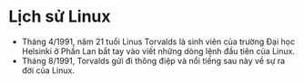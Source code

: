# Lịch sử Linux

- Tháng 4/1991, năm 21 tuổi Linus Torvalds là sinh viên của trường Đại học Helsinki ở Phần Lan bắt tay vào viết những dòng lệnh đầu tiên của Linux.
- Tháng 8/1991, Torvalds gửi đi thông điệp và nổi tiếng sau này về sự ra đời của Linux.

